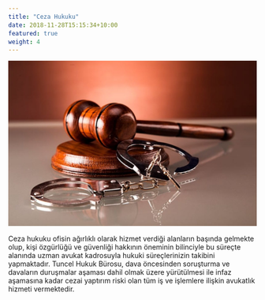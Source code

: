 ```yaml
---
title: "Ceza Hukuku"
date: 2018-11-28T15:15:34+10:00
featured: true
weight: 4
---
```

![Accounting Services](/images/ceza-hukuku-1170x779.jpg)

Ceza hukuku ofisin ağırlıklı olarak hizmet verdiği alanların başında gelmekte olup, kişi özgürlüğü ve güvenliği hakkının öneminin bilinciyle bu süreçte alanında uzman avukat kadrosuyla hukuki süreçlerinizin takibini yapmaktadır. Tuncel Hukuk Bürosu, dava öncesinden soruşturma ve davaların duruşmalar aşaması dahil olmak üzere yürütülmesi ile infaz aşamasına kadar cezai yaptırım riski olan tüm iş ve işlemlere ilişkin avukatlık hizmeti vermektedir.
